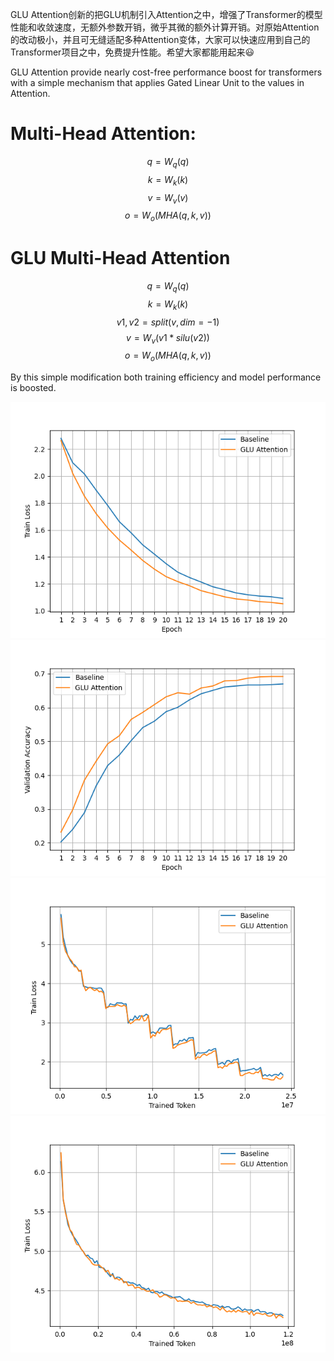 GLU Attention创新的把GLU机制引入Attention之中，增强了Transformer的模型性能和收敛速度，无额外参数开销，微乎其微的额外计算开销。对原始Attention的改动极小，并且可无缝适配多种Attention变体，大家可以快速应用到自己的Transformer项目之中，免费提升性能。希望大家都能用起来😃

GLU Attention provide nearly cost-free performance boost for transformers with a simple mechanism that applies Gated Linear Unit to the values in Attention.

# Multi-Head Attention:
$$q=W_q(q)$$
$$k=W_k(k)$$
$$v=W_v(v)$$
$$o=W_o(MHA(q,k,v))$$

# GLU Multi-Head Attention
$$q=W_q(q)$$
$$k=W_k(k)$$
$$v1,v2=split(v,dim=-1)$$
$$v=W_v(v1*silu(v2))$$
$$o=W_o(MHA(q,k,v))$$

By this simple modification both training efficiency and model performance is boosted.

![Cifar-10 training loss of each epoch. The lower the better.](./paper/cifar10_train_loss.png)
![Cifar-10 validation accuracy of each epoch. The higher the better.](./paper/cifar10_val_acc.png)
![wikitext2 training loss. The lower the better.](./paper/wikitext2_train_loss.png)
![wikitext103 training loss. The lower the better.](./paper/wikitext103_train_loss.png)

